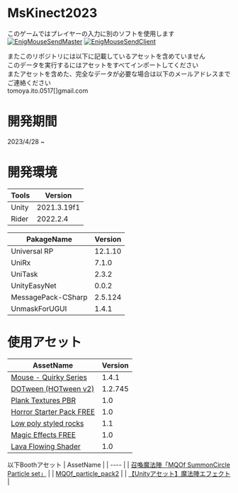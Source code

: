 # MsKinect2023
このゲームではプレイヤーの入力に別のソフトを使用します\
[![EnigMouseSendMaster](https://github-readme-stats.vercel.app/api/pin/?username=to3oi&repo=EnigMouseSendMaster)](https://github.com/to3oi/EnigMouseSendMaster)
[![EnigMouseSendClient](https://github-readme-stats.vercel.app/api/pin/?username=to3oi&repo=EnigMouseSendClient)](https://github.com/to3oi/EnigMouseSendClient)

またこのリポジトリには以下に記載しているアセットを含めていません\
このデータを実行するにはアセットをすべてインポートしてください\
またアセットを含めた、完全なデータが必要な場合は以下のメールアドレスまでご連絡ください\
tomoya.ito.0517[]gmail.com

# 開発期間
2023/4/28 ~
# 開発環境
|  Tools  |  Version  |
| ---- | ---- |
|  Unity  |  2021.3.19f1  |
|  Rider  |  2022.2.4  |

|  PakageName  |  Version  |
| ---- | ---- |
|  Universal RP  |  12.1.10   |
|  UniRx  |  7.1.0  |
|  UniTask  |  2.3.2  |
|  UnityEasyNet  |  0.0.2  |
|  MessagePack-CSharp  |  2.5.124  |
|  UnmaskForUGUI  |  1.4.1  |

# 使用アセット
|  AssetName  |  Version  |
| ---- | ---- |
|  [Mouse - Quirky Series](https://assetstore.unity.com/packages/3d/characters/animals/mammals/mouse-quirky-series-180848)  |  1.4.1  |
|  [DOTween (HOTween v2)](https://assetstore.unity.com/packages/tools/animation/dotween-hotween-v2-27676)  |  1.2.745  |
|  [Plank Textures PBR](https://assetstore.unity.com/packages/2d/textures-materials/wood/plank-textures-pbr-72318)  |  1.0  |
|  [Horror Starter Pack FREE](https://assetstore.unity.com/packages/3d/props/horror-starter-pack-free-178413)  |  1.0  |
|  [Low poly styled rocks](https://assetstore.unity.com/packages/3d/props/exterior/low-poly-styled-rocks-43486)  |  1.1  |
|  [Magic Effects FREE](https://assetstore.unity.com/packages/vfx/particles/spells/magic-effects-free-247933)  |  1.0  |
|  [Lava Flowing Shader](https://assetstore.unity.com/packages/vfx/shaders/lava-flowing-shader-33635)  |  1.0  |


以下Boothアセット
|  AssetName  |
| ---- |
|  [召喚魔法陣「MQOf SummonCircle Particle set」](https://mqofactory.booth.pm/items/4095231)  |
|  [MQOf_particle_pack2](https://mqofactory.booth.pm/items/4329197)  |
|  [【Unityアセット】魔法陣エフェクト](https://booth.pm/ja/items/2544734)  |
